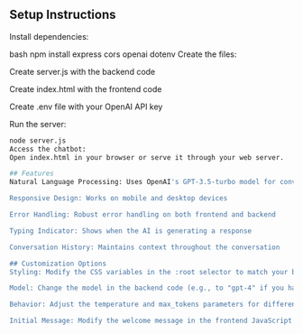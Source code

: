 ## Setup Instructions
Install dependencies:

bash
npm install express cors openai dotenv
Create the files:

Create server.js with the backend code

Create index.html with the frontend code

Create .env file with your OpenAI API key

Run the server:

``` bash
node server.js
Access the chatbot:
Open index.html in your browser or serve it through your web server.

## Features
Natural Language Processing: Uses OpenAI's GPT-3.5-turbo model for conversational AI

Responsive Design: Works on mobile and desktop devices

Error Handling: Robust error handling on both frontend and backend

Typing Indicator: Shows when the AI is generating a response

Conversation History: Maintains context throughout the conversation

## Customization Options
Styling: Modify the CSS variables in the :root selector to match your brand colors

Model: Change the model in the backend code (e.g., to "gpt-4" if you have access)

Behavior: Adjust the temperature and max_tokens parameters for different response styles

Initial Message: Modify the welcome message in the frontend JavaScript
